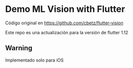# Demo ML Vision with Flutter

Código original en https://github.com/cbetz/flutter-vision

Este repo es una actualización para la versión de flutter 1.12

## Warning

Implementado solo para iOS
